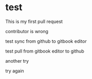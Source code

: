 # test

This is my first pull request

contributor is wrong

test sync from github to gitbook editor

test pull from gitbook editor to github

another try

try again

